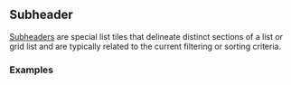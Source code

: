 ## Subheader

[Subheaders](https://www.google.com/design/spec/components/subheaders.html)
are special list tiles that delineate distinct sections of a list or
grid list and are typically related to the current filtering or sorting criteria.

### Examples
